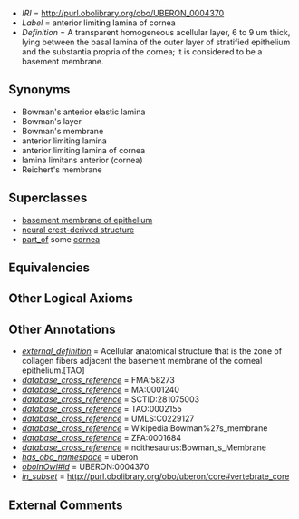 * *IRI* = http://purl.obolibrary.org/obo/UBERON_0004370
 * *Label* = anterior limiting lamina of cornea
 * *Definition* = A transparent homogeneous acellular layer, 6 to 9 um thick, lying between the basal lamina of the outer layer of stratified epithelium and the substantia propria of the cornea; it is considered to be a basement membrane.

## Synonyms

 * Bowman's anterior elastic lamina
 * Bowman's layer
 * Bowman's membrane
 * anterior limiting lamina
 * anterior limiting lamina of cornea
 * lamina limitans anterior (cornea)
 * Reichert's membrane

## Superclasses

 * [basement membrane of epithelium](../../UBERON/69/UBERON_0005769.md)
 * [neural crest-derived structure](../../UBERON/13/UBERON_0010313.md)
 * [part_of](../../BFO/50/BFO_0000050.md) some [cornea](../../UBERON/64/UBERON_0000964.md)

## Equivalencies


## Other Logical Axioms


## Other Annotations

 * *[external_definition](../../UBPROP/01/UBPROP_0000001.md)* = Acellular anatomical structure that is the zone of collagen fibers adjacent the basement membrane of the corneal epithelium.[TAO]
 * *[database_cross_reference](../../ef/oboInOwl#hasDbXref.md)* = FMA:58273
 * *[database_cross_reference](../../ef/oboInOwl#hasDbXref.md)* = MA:0001240
 * *[database_cross_reference](../../ef/oboInOwl#hasDbXref.md)* = SCTID:281075003
 * *[database_cross_reference](../../ef/oboInOwl#hasDbXref.md)* = TAO:0002155
 * *[database_cross_reference](../../ef/oboInOwl#hasDbXref.md)* = UMLS:C0229127
 * *[database_cross_reference](../../ef/oboInOwl#hasDbXref.md)* = Wikipedia:Bowman%27s_membrane
 * *[database_cross_reference](../../ef/oboInOwl#hasDbXref.md)* = ZFA:0001684
 * *[database_cross_reference](../../ef/oboInOwl#hasDbXref.md)* = ncithesaurus:Bowman_s_Membrane
 * *[has_obo_namespace](../../ce/oboInOwl#hasOBONamespace.md)* = uberon
 * *[oboInOwl#id](../../id/oboInOwl#id.md)* = UBERON:0004370
 * *[in_subset](../../et/oboInOwl#inSubset.md)* = http://purl.obolibrary.org/obo/uberon/core#vertebrate_core

## External Comments

